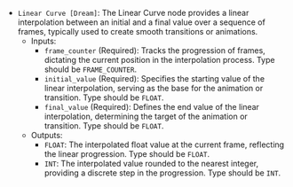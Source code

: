 - `Linear Curve [Dream]`: The Linear Curve node provides a linear interpolation between an initial and a final value over a sequence of frames, typically used to create smooth transitions or animations.
    - Inputs:
        - `frame_counter` (Required): Tracks the progression of frames, dictating the current position in the interpolation process. Type should be `FRAME_COUNTER`.
        - `initial_value` (Required): Specifies the starting value of the linear interpolation, serving as the base for the animation or transition. Type should be `FLOAT`.
        - `final_value` (Required): Defines the end value of the linear interpolation, determining the target of the animation or transition. Type should be `FLOAT`.
    - Outputs:
        - `FLOAT`: The interpolated float value at the current frame, reflecting the linear progression. Type should be `FLOAT`.
        - `INT`: The interpolated value rounded to the nearest integer, providing a discrete step in the progression. Type should be `INT`.
